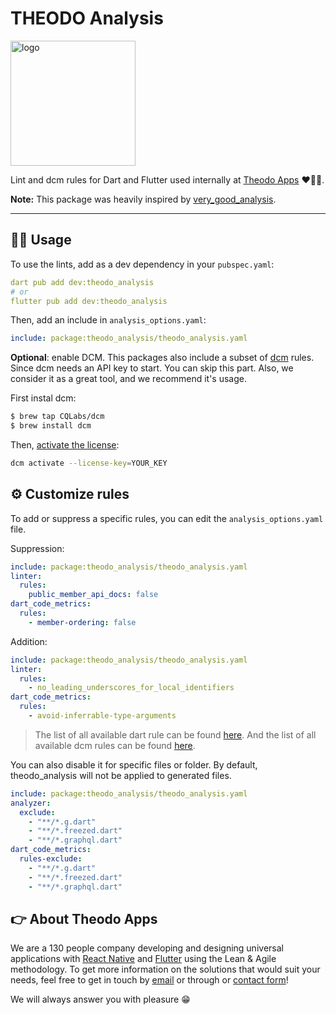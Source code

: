 # THEODO Analysis

<p>
  <a href="https://www.bam.tech">
  <img  alt="logo" src="https://raw.githubusercontent.com/bamlab/theodo_analysis/main/doc/logo_bam.png" width="200"/>
  </a>
  </br>
  <p>Lint and dcm rules for Dart and Flutter used internally at <a href="https://www.bam.tech">Theodo Apps</a> ❤️💙💛.</p>
  <b>Note:</b> This package was heavily inspired by <a href="https://github.com/VeryGoodOpenSource/very_good_analysis">very_good_analysis</a>.
</p>

---

## 🧑‍💻 Usage

To use the lints, add as a dev dependency in your `pubspec.yaml`:

```yaml
dart pub add dev:theodo_analysis
# or
flutter pub add dev:theodo_analysis
```

Then, add an include in `analysis_options.yaml`:

```yaml
include: package:theodo_analysis/theodo_analysis.yaml
```
**Optional**: enable DCM.
This packages also include a subset of [dcm](https://dcm.dev) rules. Since dcm needs an API key to start. You can skip this part. Also, we consider it as a great tool, and we recommend it's usage.

First instal dcm:
```bash
$ brew tap CQLabs/dcm
$ brew install dcm
```
Then, [activate the license](https://dcm.dev/docs/getting-started/#activating-the-license):
```bash
dcm activate --license-key=YOUR_KEY
```

## ⚙️ Customize rules

To add or suppress a specific rules, you can edit the `analysis_options.yaml` file.

Suppression: 
```yaml
include: package:theodo_analysis/theodo_analysis.yaml
linter:
  rules:
    public_member_api_docs: false
dart_code_metrics:
  rules:
    - member-ordering: false
```
Addition:
```yaml
include: package:theodo_analysis/theodo_analysis.yaml
linter:
  rules:
    - no_leading_underscores_for_local_identifiers
dart_code_metrics:
  rules:
    - avoid-inferrable-type-arguments
```
> The list of all available dart rule can be found [here](https://dart.dev/tools/linter-rules/all).
> And the list of all available dcm rules can be found [here](https://dcm.dev/docs/rules/).

You can also disable it for specific files or folder. By default, theodo_analysis will not be applied to generated files.
```yaml
include: package:theodo_analysis/theodo_analysis.yaml
analyzer:
  exclude:
    - "**/*.g.dart"
    - "**/*.freezed.dart"
    - "**/*.graphql.dart"
dart_code_metrics:
  rules-exclude:
    - "**/*.g.dart"
    - "**/*.freezed.dart"
    - "**/*.graphql.dart"
```
## 👉 About Theodo Apps

We are a 130 people company developing and designing universal applications with [React Native](https://www.bam.tech/expertise/react-native) and [Flutter](https://www.bam.tech/expertise/flutter) using the Lean & Agile methodology. To get more information on the solutions that would suit your needs, feel free to get in touch by [email](mailto://contact@bam.tech) or through or [contact form](https://www.bam.tech/contact)!

We will always answer you with pleasure 😁